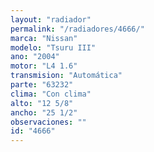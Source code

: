 ```yaml
---
layout: "radiador"
permalink: "/radiadores/4666/"
marca: "Nissan"
modelo: "Tsuru III"
ano: "2004"
motor: "L4 1.6"
transmision: "Automática"
parte: "63232"
clima: "Con clima"
alto: "12 5/8"
ancho: "25 1/2"
observaciones: ""
id: "4666"
---
```


